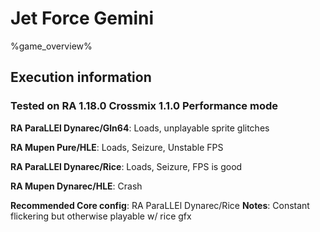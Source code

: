 # Jet Force Gemini 

%game_overview%

## Execution information

### Tested on RA 1.18.0 Crossmix 1.1.0 Performance mode

**RA ParaLLEl Dynarec/Gln64**: Loads, unplayable sprite glitches

**RA Mupen Pure/HLE**: Loads, Seizure, Unstable FPS

**RA ParaLLEl Dynarec/Rice**: Loads, Seizure, FPS is good

**RA Mupen Dynarec/HLE**: Crash

**Recommended Core config**: RA ParaLLEl Dynarec/Rice
**Notes**: Constant flickering but otherwise playable w/ rice gfx
